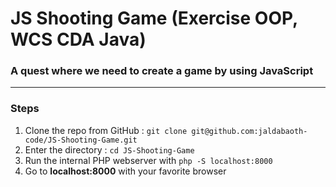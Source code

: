 <h1>JS Shooting Game (Exercise OOP, WCS CDA Java)</h1>

### A quest where we need to create a game by using JavaScript


---

### Steps

1. Clone the repo from GitHub : `git clone git@github.com:jaldabaoth-code/JS-Shooting-Game.git`
2. Enter the directory : `cd JS-Shooting-Game`
3. Run the internal PHP webserver with `php -S localhost:8000`
4. Go to <b>localhost:8000</b> with your favorite browser
